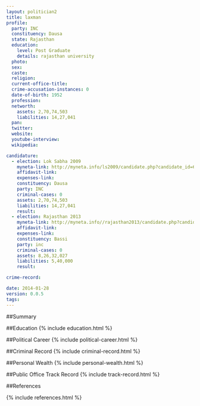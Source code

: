 ```yaml
---
layout: politician2
title: laxman
profile: 
  party: INC
  constituency: Dausa
  state: Rajasthan
  education: 
    level: Post Graduate
    details: rajasthan university
  photo: 
  sex: 
  caste: 
  religion: 
  current-office-title: 
  crime-accusation-instances: 0
  date-of-birth: 1952
  profession: 
  networth: 
    assets: 2,70,74,503
    liabilities: 14,27,041
  pan: 
  twitter: 
  website: 
  youtube-interview: 
  wikipedia: 

candidature: 
  - election: Lok Sabha 2009
    myneta-link: http://myneta.info/ls2009/candidate.php?candidate_id=6272
    affidavit-link: 
    expenses-link: 
    constituency: Dausa 
    party: INC
    criminal-cases: 0
    assets: 2,70,74,503
    liabilities: 14,27,041
    result:  
  - election: Rajasthan 2013
    myneta-link: http://myneta.info//rajasthan2013/candidate.php?candidate_id=106
    affidavit-link: 
    expenses-link: 
    constituency: Bassi 
    party: inc
    criminal-cases: 0
    assets: 8,26,32,027
    liabilities: 5,40,000
    result:  

crime-record: 

date: 2014-01-28
version: 0.0.5
tags: 
---
```

##Summary


##Education
{% include education.html %}


##Political Career
{% include political-career.html %}


##Criminal Record
{% include criminal-record.html %}


##Personal Wealth
{% include personal-wealth.html %}


##Public Office Track Record
{% include track-record.html %}


##References


{% include references.html %}